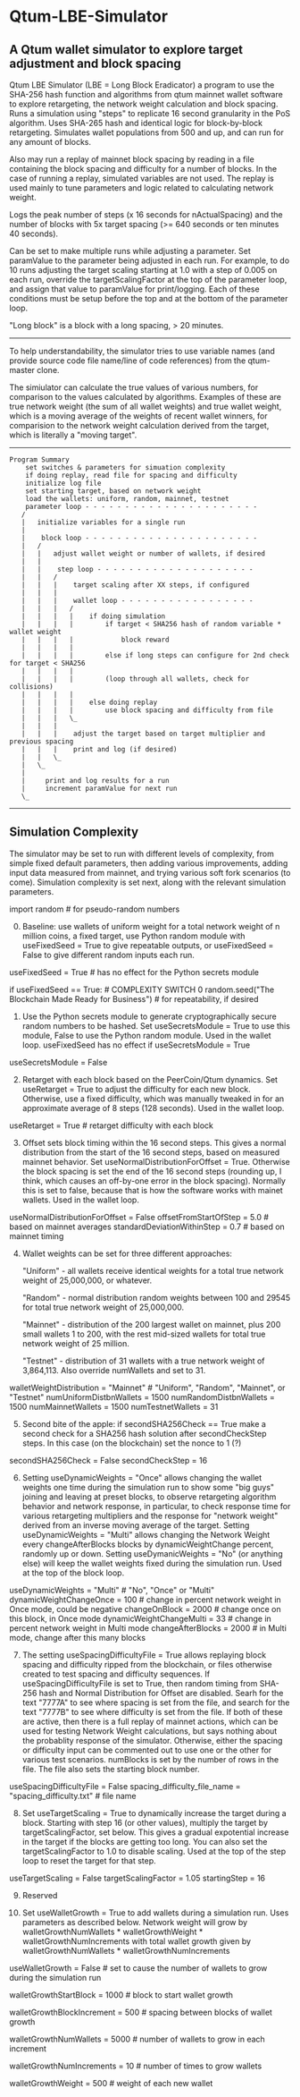 # Qtum-LBE-Simulator

## A Qtum wallet simulator to explore target adjustment and block spacing

Qtum LBE Simulator (LBE = Long Block Eradicator) a program to use the SHA-256
hash function and algorithms from qtum mainnet
wallet software to explore retargeting, the network weight calculation and block spacing.
Runs a simulation using "steps" to replicate 16 second granularity in the PoS algorithm.
Uses SHA-265 hash and identical logic for block-by-block retargeting. Simulates wallet 
populations from 500 and up, and can run for any amount of blocks.

Also may run a replay of mainnet block spacing by reading in a file containing
the block spacing and difficulty for a number of blocks. In the case of running
a replay, simulated variables are not used. The replay is used mainly to tune
parameters and logic related to calculating network weight.

Logs the peak number of steps (x 16 seconds for nActualSpacing) and the number
of blocks with 5x target spacing (>= 640 seconds or ten minutes 40 seconds).

Can be set to make multiple runs while adjusting a parameter. Set paramValue to
the parameter being adjusted in each run. For example, to do 10 runs adjusting
the target scaling starting at 1.0 with a step of 0.005 on each run, override
the targetScalingFactor at the top of the parameter loop, and assign that value
to paramValue for print/logging. Each of these conditions must be setup before the top
and at the bottom of the parameter loop. 

"Long block" is a block with a long spacing, > 20 minutes.

- - - - - - - - - - - - - - - - - - - - - - - - - - - - - - - - - - - - -

To help understandability, the simulator tries to use variable names (and provide
source code file name/line of code references) from the qtum-master clone.

The simiulator can calculate the true values of various numbers, for comparison
to the values calculated by algorithms. Examples of these are true network weight
(the sum of all wallet weights) and true wallet weight, which is a moving
average of the weights of recent wallet winners, for comparision to the
network weight calculation derived from the target, which is literally a
"moving target".

- - - - - - - - - - - - - - - - - - - - - - - - - - - - - - - - - - - - - - 
```
Program Summary
    set switches & parameters for simuation complexity
    if doing replay, read file for spacing and difficulty
    initialize log file
    set starting target, based on network weight
    load the wallets: uniform, random, mainnet, testnet
    parameter loop - - - - - - - - - - - - - - - - - - - - - -
   /
   |   initialize variables for a single run 
   |
   |    block loop - - - - - - - - - - - - - - - - - - - - - -
   |   /
   |   |   adjust wallet weight or number of wallets, if desired
   |   |  
   |   |    step loop - - - - - - - - - - - - - - - - - - - -
   |   |   /
   |   |   |    target scaling after XX steps, if configured
   |   |   |
   |   |   |    wallet loop - - - - - - - - - - - - - - - - -
   |   |   |   /
   |   |   |   |    if doing simulation
   |   |   |   |        if target < SHA256 hash of random variable * wallet weight
   |   |   |   |            block reward
   |   |   |   |
   |   |   |   |        else if long steps can configure for 2nd check for target < SHA256
   |   |   |   |            
   |   |   |   |        (loop through all wallets, check for collisions)
   |   |   |   |
   |   |   |   |    else doing replay
   |   |   |   |        use block spacing and difficulty from file
   |   |   |   \_
   |   |   |  
   |   |   |    adjust the target based on target multiplier and previous spacing
   |   |   |    print and log (if desired)   
   |   |   \_
   |   \_
   |
   |     print and log results for a run
   |     increment paramValue for next run
   \_
```
- - - - - - - - - - - - - - - - - - - - - - - - - - - - - - - - - - - - - - 

## Simulation Complexity

The simulator may be set to run with different levels of complexity, from
simple fixed default parameters, then adding various improvements, adding 
input data measured from mainnet, and trying various soft fork scenarios
(to come). Simulation complexity is set next, along with the relevant
simulation parameters.

import random                           # for pseudo-random numbers

0. Baseline: use wallets of uniform weight for a total network weight of
   n million coins, a fixed target, use Python random module with
   useFixedSeed = True to give repeatable outputs, or useFixedSeed = False
   to give different random inputs each run.

useFixedSeed = True  # has no effect for the Python secrets module

if useFixedSeed == True:                                  # COMPLEXITY SWITCH 0
    random.seed("The Blockchain Made Ready for Business") # for repeatability, if desired

1. Use the Python secrets module to generate cryptographically secure random numbers
   to be hashed. Set useSecretsModule = True to use this module, False to use the Python
   random module. Used in the wallet loop. useFixedSeed has no effect if
   useSecretsModule = True

useSecretsModule = False

2. Retarget with each block based on the PeerCoin/Qtum dynamics. Set
   useRetarget = True to adjust the difficulty for each new block.
   Otherwise, use a fixed difficulty, which was manually tweaked in for
   an approximate average of 8 steps (128 seconds). Used in the wallet
   loop.

useRetarget = True    # retarget difficulty with each block

3. Offset sets block timing within the 16 second steps.  This gives a
   normal distribution from the start of the 16 second steps,
   based on measured mainnet behavior. Set useNormalDistributionForOffset = True.
   Otherwise the block spacing is set the end of the 16 second steps (rounding up,
   I think, which causes an off-by-one error in the block spacing). Normally this is
   set to false, because that is how the software works with mainet wallets.
   Used in the wallet loop.

useNormalDistributionForOffset = False
offsetFromStartOfStep = 5.0          # based on mainnet averages
standardDeviationWithinStep = 0.7    # based on mainnet timing

4. Wallet weights can be set for three different approaches:

   "Uniform" - all wallets receive identical weights for a total true network
       weight of 25,000,000, or whatever.

   "Random" - normal distribution random weights between 100 and 29545 for
       total true network weight of 25,000,000.

   "Mainnet" - distribution of the 200 largest wallet on mainnet, plus
        200 small wallets 1 to 200, with the rest mid-sized wallets for
        total true network weight of 25 million.

   "Testnet" - distribution of 31 wallets with a true network weight of 3,864,113.
        Also override numWallets and set to 31.

walletWeightDistribution = "Mainnet"  # "Uniform", "Random", "Mainnet", or "Testnet"
numUniformDistbnWallets = 1500
numRandomDistbnWallets = 1500
numMainnetWallets = 1500
numTestnetWallets = 31

5. Second bite of the apple: if secondSHA256Check == True make a second check for
   a SHA256 hash solution after secondCheckStep steps. In this case (on the blockchain)
   set the nonce to 1 (?)

secondSHA256Check = False
secondCheckStep = 16

6. Setting useDynamicWeights = "Once" allows changing the wallet
   weights one time during the simulation run to show some "big guys" joining and leaving
   at preset blocks, to observe retargeting algorithm behavior and network response,
   in particular, to check response time for various retargeting multipliers and
   the response for "network weight" derived from an inverse moving average of the
   target. Setting useDynamicWeights = "Multi" allows changing the Network Weight
   every changeAfterBlocks blocks by dynamicWeightChange percent, randomly up or down.
   Setting useDymanicWeights = "No" (or anything else) will keep the
   wallet weights fixed during the simulation run. Used at the top of the block loop.

useDynamicWeights = "Multi"     # "No", "Once" or "Multi"
dynamicWeightChangeOnce = 100   # change in percent network weight in Once mode, could be negative
changeOnBlock = 2000            # change once on this block, in Once mode
dynamicWeightChangeMulti = 33   # change in percent network weight in Multi mode
changeAfterBlocks = 2000        # in Multi mode, change after this many blocks

7. The setting useSpacingDifficultyFile = True allows replaying block spacing and
  difficulty ripped from the blockchain, or files otherwise created to test
  spacing and difficulty sequences.
  If useSpacingDifficultyFile is set to True, then random timing from SHA-256 hash and
  Normal Distribution for Offset are disabled. Searh for the text "7777A" to see where
  spacing is set from the file, and search for the text "7777B" to see where difficulty
  is set from the file. If both of these are active, then there is a full replay of mainnet
  actions, which can be used for testing Network Weight calculations, but says nothing about
  the probablity response of the simulator. Otherwise, either the spacing or difficulty
  input can be commented out to use one or the other for various test scenarios. numBlocks is
  set by the number of rows in the file. The file also sets the starting block number.

useSpacingDifficultyFile = False
spacing_difficulty_file_name = "spacing_difficulty.txt"       # file name

8. Set useTargetScaling = True to dynamically increase the target during a block.
   Starting with step 16 (or other values), multiply the target by targetScalingFactor,
   set below. This gives a gradual expotential increase in the target if the blocks are
   getting too long. You can also set the targetScalingFactor to 1.0 to disable scaling.
   Used at the top of the step loop to reset the target for that step.

useTargetScaling = False
targetScalingFactor = 1.05
startingStep = 16

9. Reserved

10. Set useWalletGrowth = True to add wallets during a simulation run.
   Uses parameters as described below. Network weight will grow by
   walletGrowthNumWallets * walletGrowthWeight * walletGrowthNumIncrements 
   with total wallet growth given by walletGrowthNumWallets * walletGrowthNumIncrements

useWalletGrowth = False            # set to cause the number of wallets to grow during the simulation run

walletGrowthStartBlock = 1000      # block to start wallet growth

walletGrowthBlockIncrement = 500   # spacing between blocks of wallet growth

walletGrowthNumWallets = 5000      # number of wallets to grow in each increment

walletGrowthNumIncrements = 10     # number of times to grow wallets

walletGrowthWeight = 500           # weight of each new wallet

